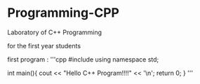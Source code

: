 # Programming-CPP
Laboratory of C++ Programming

for the first year students

first program : 
'''cpp
#include <iostream>
using namespace std;

int main(){
   cout << "Hello C++ Program!!!!" << '\n';
   return 0;
}
'''
